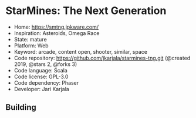 # StarMines: The Next Generation

- Home: https://smtng.jpkware.com/
- Inspiration: Asteroids, Omega Race
- State: mature
- Platform: Web
- Keyword: arcade, content open, shooter, similar, space
- Code repository: https://github.com/jkarjala/starmines-tng.git (@created 2019, @stars 2, @forks 3)
- Code language: Scala
- Code license: GPL-3.0
- Code dependency: Phaser
- Developer: Jari Karjala

## Building
